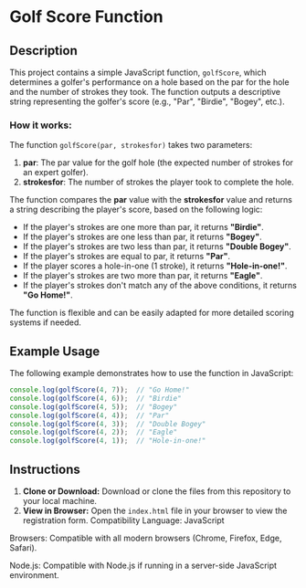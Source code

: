 # Golf Score Function

## Description

This project contains a simple JavaScript function, `golfScore`, which determines a golfer's performance on a hole based on the par for the hole and the number of strokes they took. The function outputs a descriptive string representing the golfer's score (e.g., "Par", "Birdie", "Bogey", etc.).

### How it works:
The function `golfScore(par, strokesfor)` takes two parameters:
1. **par**: The par value for the golf hole (the expected number of strokes for an expert golfer).
2. **strokesfor**: The number of strokes the player took to complete the hole.

The function compares the **par** value with the **strokesfor** value and returns a string describing the player's score, based on the following logic:
- If the player's strokes are one more than par, it returns **"Birdie"**.
- If the player's strokes are one less than par, it returns **"Bogey"**.
- If the player's strokes are two less than par, it returns **"Double Bogey"**.
- If the player's strokes are equal to par, it returns **"Par"**.
- If the player scores a hole-in-one (1 stroke), it returns **"Hole-in-one!"**.
- If the player's strokes are two more than par, it returns **"Eagle"**.
- If the player's strokes don't match any of the above conditions, it returns **"Go Home!"**.

The function is flexible and can be easily adapted for more detailed scoring systems if needed.

## Example Usage

The following example demonstrates how to use the function in JavaScript:

```javascript
console.log(golfScore(4, 7));  // "Go Home!"
console.log(golfScore(4, 6));  // "Birdie"
console.log(golfScore(4, 5));  // "Bogey"
console.log(golfScore(4, 4));  // "Par"
console.log(golfScore(4, 3));  // "Double Bogey"
console.log(golfScore(4, 2));  // "Eagle"
console.log(golfScore(4, 1));  // "Hole-in-one!"
```
## Instructions
1. **Clone or Download:** Download or clone the files from this repository to your local machine.
2. **View in Browser:** Open the `index.html` file in your browser to view the registration form.
Compatibility
Language: JavaScript

Browsers: Compatible with all modern browsers (Chrome, Firefox, Edge, Safari).

Node.js: Compatible with Node.js if running in a server-side JavaScript environment.
